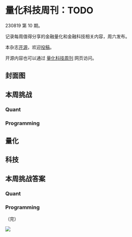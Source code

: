 # 量化科技周刊：TODO

230819 第 10 期。

记录每周值得分享的金融量化和金融科技相关内容，周六发布。

本杂志[开源](https://github.com/Midtown-Innovation/quantech-weekly.git "开源地址")，欢迎[投稿](https://github.com/Midtown-Innovation/quantech-weekly/issues "投稿")。

开源内容也可以通过 [量化科技周刊](https://midtown.gitbook.io/quantech "量化科技周刊") 网页访问。

## 封面图

## 本周挑战

### Quant

### Programming

## 量化

## 科技

## 本周挑战答案

### Quant

### Programming

（完）

![](https://raw.githubusercontent.com/Midtown-Innovation/quantech-weekly/main/resource/wechat.png)


